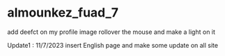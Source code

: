 # almounkez_fuad_7

add deefct on my profile image 
rollover the mouse and make a light on it 


Update1 : 11/7/2023 
insert English page and make some update on all site

